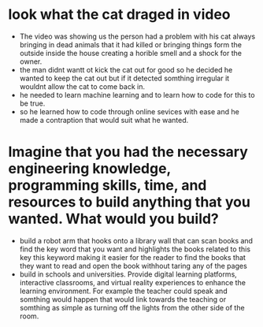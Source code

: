 # look what the cat draged in video

- The video was showing us the person had a problem with his cat always bringing in dead animals that it had killed or bringing things form the outside inside the house creating a horible smell and a shock for the owner.
- the man didnt wantt ot kick the cat out for good so he decided he wanted to keep the cat out but if it detected somthing irregular it wouldnt allow the cat to come back in.
- he needed to learn machine learning and to learn how to code for this to be true.
- so he learned how to code through online sevices with ease and he made a contraption that would suit what he wanted.

# Imagine that you had the necessary engineering knowledge, programming skills, time, and resources to build anything that you wanted. What would you build? 

- build a robot arm that hooks onto a library wall that can scan books and find the key word that you want and highlights the books related to this key this keyword making it easier for the reader to find the books that they want to read and open the book withhout taring any of the pages
- build in schools and universities. Provide digital learning platforms, interactive classrooms, and virtual reality experiences to enhance the learning environment. For example the teacher could speak and somthing would happen that would link towards the teaching or somthing as simple as turning off the lights from the other side of the room.




